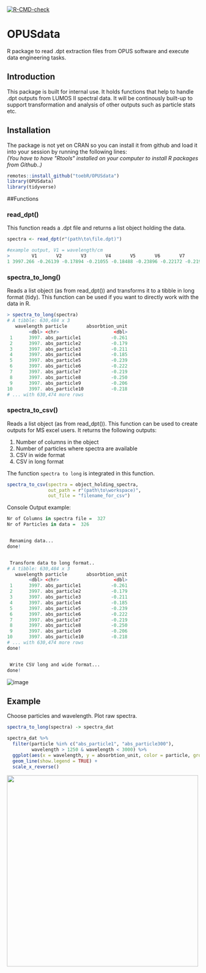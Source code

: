 <!-- badges: start -->
[![R-CMD-check](https://github.com/toebR/OPUSdata/workflows/R-CMD-check/badge.svg)](https://github.com/toebR/OPUSdata/actions)
<!-- badges: end -->


# OPUSdata
R package to read .dpt extraction files from OPUS software and execute data engineering tasks.


## Introduction
This package is built for internal use. It holds functions that help to handle .dpt outputs from LUMOS II spectral data. It will be continously built-up to support transformation and analysis of other outputs such as particle stats etc.

## Installation
The package is not yet on CRAN so you can install it from github and load it into your session by running the following lines:</br>
*(You have to have "Rtools" installed on your computer to install R packages from Github..)*

```r
remotes::install_github("toebR/OPUSdata")
library(OPUSdata)
library(tidyverse)
```

##Functions

### read_dpt()
This function reads a .dpt file and returns a list object holding the data.

```r
spectra <- read_dpt(r"(path\to\file.dpt)")

#example output, V1 = wavelength/cm
>        V1       V2       V3       V4       V5       V6       V7       V8      V9     V10      V11      V12      V13
1 3997.266 -0.26139 -0.17894 -0.21055 -0.18488 -0.23896 -0.22172 -0.21944 -0.2503 -0.2062 -0.21844 -0.24292 -0.06631
```

### spectra_to_long()
Reads a list object (as from read_dpt()) and transforms it to a tibble in long format (tidy). This function can be used if you want to directly work with the data in R.

```r
> spectra_to_long(spectra)
# A tibble: 630,484 x 3
   wavelength particle       absorbtion_unit
        <dbl> <chr>                    <dbl>
 1      3997. abs_particle1           -0.261
 2      3997. abs_particle2           -0.179
 3      3997. abs_particle3           -0.211
 4      3997. abs_particle4           -0.185
 5      3997. abs_particle5           -0.239
 6      3997. abs_particle6           -0.222
 7      3997. abs_particle7           -0.219
 8      3997. abs_particle8           -0.250
 9      3997. abs_particle9           -0.206
10      3997. abs_particle10          -0.218
# ... with 630,474 more rows
```

### spectra_to_csv()
Reads a list object (as from read_dpt()). This function can be used to create outputs for MS excel users.
It returns the following outputs: </br>
1. Number of columns in the object
2. Number of particles where spectra are available
3. CSV in wide format
4. CSV in long format

The function ```spectra to long``` is integrated in this function.

```r
spectra_to_csv(spectra = object_holding_spectra,
               out_path = r"(path\to\workspace)",
               out_file = "filename_for_csv")

```
Console Output example:

```r
Nr of Columns in spectra file =  327
Nr of Particles in data =  326


 Renaming data...
done!


 Transform data to long format..
# A tibble: 630,484 x 3
   wavelength particle       absorbtion_unit
        <dbl> <chr>                    <dbl>
 1      3997. abs_particle1           -0.261
 2      3997. abs_particle2           -0.179
 3      3997. abs_particle3           -0.211
 4      3997. abs_particle4           -0.185
 5      3997. abs_particle5           -0.239
 6      3997. abs_particle6           -0.222
 7      3997. abs_particle7           -0.219
 8      3997. abs_particle8           -0.250
 9      3997. abs_particle9           -0.206
10      3997. abs_particle10          -0.218
# ... with 630,474 more rows
done!


 Write CSV long and wide format...
done!
```
![image](https://user-images.githubusercontent.com/65813696/114616569-4ff72300-9ca7-11eb-93d7-7347ba603b8c.png)



## Example
Choose particles and wavelength. Plot raw spectra.

```r
spectra_to_long(spectra) -> spectra_dat

spectra_dat %>%
  filter(particle %in% c("abs_particle1", "abs_particle300"),
         wavelength > 1250 & wavelength < 3000) %>%
  ggplot(aes(x = wavelength, y = absorbtion_unit, color = particle, group = particle))+
  geom_line(show.legend = TRUE) +
  scale_x_reverse() 
```

<img src="https://user-images.githubusercontent.com/65813696/114616010-a6b02d00-9ca6-11eb-91dd-505154510a36.png"  width="500" height="500" />


